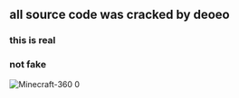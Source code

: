 ## all source code was cracked by deoeo
### this is real
### not fake

![Minecraft-360 0](https://user-images.githubusercontent.com/82615430/122436548-d1617f00-cf90-11eb-926f-f11010cfe383.jpg)

